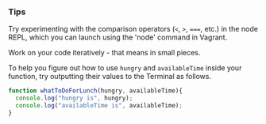 ### Tips 
Try experimenting with the comparison operators (`<`, `>`, `===`, etc.) in the node REPL, which you can launch using the 'node' command in Vagrant. 

Work on your code iteratively - that means in small pieces. 

To help you figure out how to use `hungry` and `availableTime` inside your function, try outputting their values to the Terminal as follows. 

```javascript
function whatToDoForLunch(hungry, availableTime){
  console.log("hungry is", hungry);
  console.log("availableTime is", availableTime);
}
```
